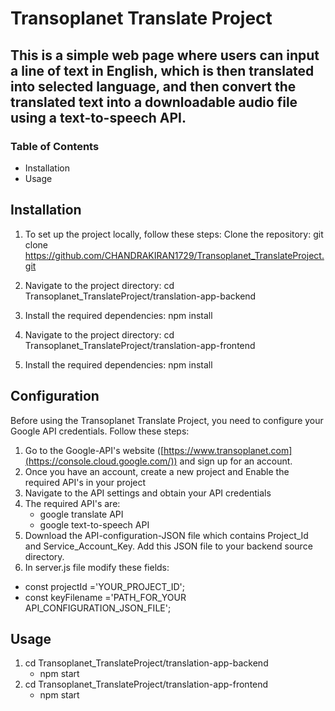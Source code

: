 # Transoplanet Translate Project
## This is a simple web page where users can input a line of text in English, which is then translated into selected language, and then convert the translated text into a downloadable audio file using a text-to-speech API.

### Table of Contents
- Installation
- Usage

## Installation
1. To set up the project locally, follow these steps:
Clone the repository:
  git clone https://github.com/CHANDRAKIRAN1729/Transoplanet_TranslateProject.git

2. Navigate to the project directory:
  cd Transoplanet_TranslateProject/translation-app-backend

3. Install the required dependencies:
  npm install

4. Navigate to the project directory:
  cd Transoplanet_TranslateProject/translation-app-frontend

5. Install the required dependencies:
  npm install

## Configuration
Before using the Transoplanet Translate Project, you need to configure your Google API credentials. Follow these steps:
1. Go to the Google-API's website ([https://www.transoplanet.com](https://console.cloud.google.com/)) and sign up for an account.
2. Once you have an account, create a new project and Enable the required API's in your project
3. Navigate to the API settings and obtain your API credentials
4. The required API's are:
   - google translate API
   - google text-to-speech API
5. Download the API-configuration-JSON file which contains Project_Id and Service_Account_Key. Add this JSON file to your backend source directory.
6. In server.js file modify these fields:
  - const projectId ='YOUR_PROJECT_ID';
  - const keyFilename ='PATH_FOR_YOUR API_CONFIGURATION_JSON_FILE';

## Usage
1. cd Transoplanet_TranslateProject/translation-app-backend
   - npm start
2. cd Transoplanet_TranslateProject/translation-app-frontend
   - npm start
